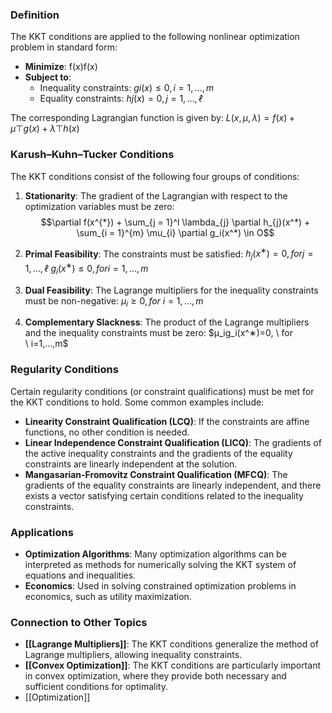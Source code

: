 
### Definition

The KKT conditions are applied to the following nonlinear optimization problem in standard form:

- **Minimize**: f(x)f(x)
- **Subject to**:
    - Inequality constraints: $gi(x)≤0, i=1,…,m$
    - Equality constraints: $hj(x)=0, j=1,…,ℓ$

The corresponding Lagrangian function is given by: $L(x,μ,λ)=f(x)+μ⊤g(x)+λ⊤h(x)$

### Karush–Kuhn–Tucker Conditions

The KKT conditions consist of the following four groups of conditions:

1. **Stationarity**: The gradient of the Lagrangian with respect to the optimization variables must be zero: 
$$\partial f(x^{*}) + \sum_{j = 1}^l \lambda_{j} \partial h_{j}(x^*) + \sum_{i = 1}^{m} \mu_{i} \partial g_i(x^*) \in O$$
    
2. **Primal Feasibility**: The constraints must be satisfied: 
 $h_j(x^∗)=0, for j=1,…,ℓ$
 $g_i​(x^∗)≤0, for i=1,…,m$
    
3. **Dual Feasibility**: The Lagrange multipliers for the inequality constraints must be non-negative: $μ_i≥0, for \ i=1,…,m$
    
4. **Complementary Slackness**: The product of the Lagrange multipliers and the inequality constraints must be zero: $μ_ig_i(x^∗)=0, \ for \ i=1,…,m$
    

### Regularity Conditions

Certain regularity conditions (or constraint qualifications) must be met for the KKT conditions to hold. Some common examples include:

- **Linearity Constraint Qualification (LCQ)**: If the constraints are affine functions, no other condition is needed.
- **Linear Independence Constraint Qualification (LICQ)**: The gradients of the active inequality constraints and the gradients of the equality constraints are linearly independent at the solution.
- **Mangasarian-Fromovitz Constraint Qualification (MFCQ)**: The gradients of the equality constraints are linearly independent, and there exists a vector satisfying certain conditions related to the inequality constraints.

### Applications

- **Optimization Algorithms**: Many optimization algorithms can be interpreted as methods for numerically solving the KKT system of equations and inequalities.
- **Economics**: Used in solving constrained optimization problems in economics, such as utility maximization.

### Connection to Other Topics

- **[[Lagrange Multipliers]]**: The KKT conditions generalize the method of Lagrange multipliers, allowing inequality constraints.
- **[[Convex Optimization]]**: The KKT conditions are particularly important in convex optimization, where they provide both necessary and sufficient conditions for optimality.
- [[Optimization]]